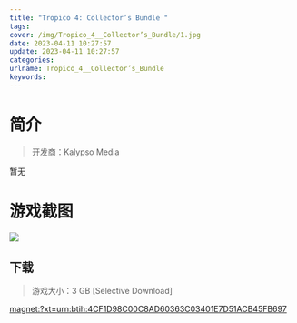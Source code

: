 ```yaml
---
title: "Tropico 4: Collector’s Bundle "
tags: 
cover: /img/Tropico_4__Collector’s_Bundle/1.jpg
date: 2023-04-11 10:27:57
update: 2023-04-11 10:27:57
categories: 
urlname: Tropico_4__Collector’s_Bundle
keywords: 
---
```

# 简介

> 开发商：Kalypso Media

暂无

# 游戏截图

![](/img/Tropico_4__Collector’s_Bundle/2.jpg)


## 下载

> 游戏大小：3 GB [Selective Download]

[magnet:?xt=urn:btih:4CF1D98C00C8AD60363C03401E7D51ACB45FB697](magnet:?xt=urn:btih:4CF1D98C00C8AD60363C03401E7D51ACB45FB697)